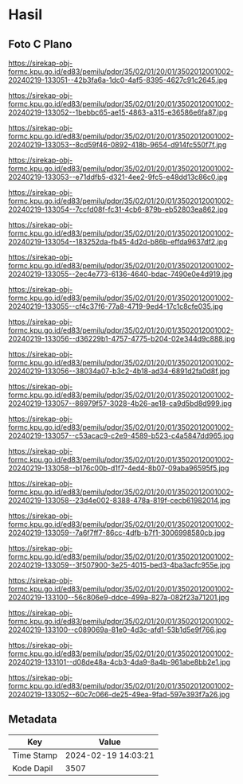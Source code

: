 # Hasil

## Foto C Plano

https://sirekap-obj-formc.kpu.go.id/ed83/pemilu/pdpr/35/02/01/20/01/3502012001002-20240219-133051--42b3fa6a-1dc0-4af5-8395-4627c91c2645.jpg

https://sirekap-obj-formc.kpu.go.id/ed83/pemilu/pdpr/35/02/01/20/01/3502012001002-20240219-133052--1bebbc65-ae15-4863-a315-e36586e6fa87.jpg

https://sirekap-obj-formc.kpu.go.id/ed83/pemilu/pdpr/35/02/01/20/01/3502012001002-20240219-133053--8cd59f46-0892-418b-9654-d914fc550f7f.jpg

https://sirekap-obj-formc.kpu.go.id/ed83/pemilu/pdpr/35/02/01/20/01/3502012001002-20240219-133053--e71ddfb5-d321-4ee2-9fc5-e48dd13c86c0.jpg

https://sirekap-obj-formc.kpu.go.id/ed83/pemilu/pdpr/35/02/01/20/01/3502012001002-20240219-133054--7ccfd08f-fc31-4cb6-879b-eb52803ea862.jpg

https://sirekap-obj-formc.kpu.go.id/ed83/pemilu/pdpr/35/02/01/20/01/3502012001002-20240219-133054--183252da-fb45-4d2d-b86b-effda9637df2.jpg

https://sirekap-obj-formc.kpu.go.id/ed83/pemilu/pdpr/35/02/01/20/01/3502012001002-20240219-133055--2ec4e773-6136-4640-bdac-7490e0e4d919.jpg

https://sirekap-obj-formc.kpu.go.id/ed83/pemilu/pdpr/35/02/01/20/01/3502012001002-20240219-133055--cf4c37f6-77a8-4719-9ed4-17c1c8cfe035.jpg

https://sirekap-obj-formc.kpu.go.id/ed83/pemilu/pdpr/35/02/01/20/01/3502012001002-20240219-133056--d36229b1-4757-4775-b204-02e344d9c888.jpg

https://sirekap-obj-formc.kpu.go.id/ed83/pemilu/pdpr/35/02/01/20/01/3502012001002-20240219-133056--38034a07-b3c2-4b18-ad34-6891d2fa0d8f.jpg

https://sirekap-obj-formc.kpu.go.id/ed83/pemilu/pdpr/35/02/01/20/01/3502012001002-20240219-133057--86979f57-3028-4b26-ae18-ca9d5bd8d999.jpg

https://sirekap-obj-formc.kpu.go.id/ed83/pemilu/pdpr/35/02/01/20/01/3502012001002-20240219-133057--c53acac9-c2e9-4589-b523-c4a5847dd965.jpg

https://sirekap-obj-formc.kpu.go.id/ed83/pemilu/pdpr/35/02/01/20/01/3502012001002-20240219-133058--b176c00b-d1f7-4ed4-8b07-09aba96595f5.jpg

https://sirekap-obj-formc.kpu.go.id/ed83/pemilu/pdpr/35/02/01/20/01/3502012001002-20240219-133058--23d4e002-8388-478a-819f-cecb61982014.jpg

https://sirekap-obj-formc.kpu.go.id/ed83/pemilu/pdpr/35/02/01/20/01/3502012001002-20240219-133059--7a6f7ff7-86cc-4dfb-b7f1-3006998580cb.jpg

https://sirekap-obj-formc.kpu.go.id/ed83/pemilu/pdpr/35/02/01/20/01/3502012001002-20240219-133059--3f507900-3e25-4015-bed3-4ba3acfc955e.jpg

https://sirekap-obj-formc.kpu.go.id/ed83/pemilu/pdpr/35/02/01/20/01/3502012001002-20240219-133100--56c806e9-ddce-499a-827a-082f23a71201.jpg

https://sirekap-obj-formc.kpu.go.id/ed83/pemilu/pdpr/35/02/01/20/01/3502012001002-20240219-133100--c089069a-81e0-4d3c-afd1-53b1d5e9f766.jpg

https://sirekap-obj-formc.kpu.go.id/ed83/pemilu/pdpr/35/02/01/20/01/3502012001002-20240219-133101--d08de48a-4cb3-4da9-8a4b-961abe8bb2e1.jpg

https://sirekap-obj-formc.kpu.go.id/ed83/pemilu/pdpr/35/02/01/20/01/3502012001002-20240219-133052--60c7c066-de25-49ea-9fad-597e393f7a26.jpg


## Metadata

| Key        | Value               |
| ---------- | ------------------- |
| Time Stamp | 2024-02-19 14:03:21 |
| Kode Dapil | 3507                |



